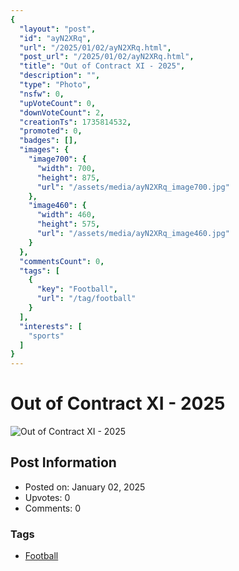 ```yaml
---
{
  "layout": "post",
  "id": "ayN2XRq",
  "url": "/2025/01/02/ayN2XRq.html",
  "post_url": "/2025/01/02/ayN2XRq.html",
  "title": "Out of Contract XI - 2025",
  "description": "",
  "type": "Photo",
  "nsfw": 0,
  "upVoteCount": 0,
  "downVoteCount": 2,
  "creationTs": 1735814532,
  "promoted": 0,
  "badges": [],
  "images": {
    "image700": {
      "width": 700,
      "height": 875,
      "url": "/assets/media/ayN2XRq_image700.jpg"
    },
    "image460": {
      "width": 460,
      "height": 575,
      "url": "/assets/media/ayN2XRq_image460.jpg"
    }
  },
  "commentsCount": 0,
  "tags": [
    {
      "key": "Football",
      "url": "/tag/football"
    }
  ],
  "interests": [
    "sports"
  ]
}
---
```


# Out of Contract XI - 2025

![Out of Contract XI - 2025](/assets/media/ayN2XRq_image700.jpg)

## Post Information

- Posted on: January 02, 2025
- Upvotes: 0
- Comments: 0

### Tags

- [Football](/tag/Football)
